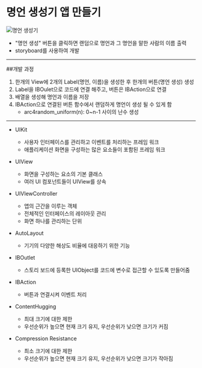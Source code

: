 명언 생성기 앱 만들기
===========
![명언 생성기](https://user-images.githubusercontent.com/55949986/151308318-6638457f-cc33-4982-85d0-50158d4233cd.gif)

* "명언 생성" 버튼을 클릭하면 랜덤으로 명언과 그 명언을 말한 사람의 이름 출력
* storyboard를 사용하여 개발
---------------------------------------
##개발 과정
1. 한개의 View에 2개의 Label(명언, 이름)을 생성한 후 한개의 버튼(명언 생성) 생성
2. Label을 IBOulet으로 코드에 연결 해주고, 버튼은 IBAction으로 연결
3. 배열을 생성해 명언과 이름을 저장
4. IBAction으로 연결된 버튼 함수에서 랜덤하게 명언이 생성 될 수 있게 함
   - arc4random_uniform(n): 0~n-1 사이의 난수 생성

---------------------------------------

* UIKit
    * 사용자 인터페이스를 관리하고 이벤트를 처리하는 프레임 워크
    * 애플리케이션 화면을 구성하는 많은 요소들이 포함된 프레임 워크

* UIView
   * 화면을 구성하는 요소의 기본 클래스
   * 여러 UI 컴포넌트들이 UIView를 상속

* UIVIewController
   *  앱의 근간을 이루는 객체
   *  전체적인 인터페이스의 레이아웃 관리
   *  화면 하나를 관리하는 단위

* AutoLayout
   * 기기의 다양한 해상도 비율에 대응하기 위한 기능
 
* IBOutlet
   * 스토리 보드에 등록한 UIObject를 코드에 변수로 접근할 수 있도록 만들어줌

* IBAction
   * 버튼과 연결시켜 이벤트 처리

* ContentHugging
   * 최대 크기에 대한 제한
   * 우선순위가 높으면 현재 크기 유지, 우선순위가 낮으면 크기가 커짐

* Compression Resistance
   * 최소 크기에 대한 제한
   * 우선순위가 높으면 현재 크기 유지, 우선순위가 낮으면 크기가 작아짐
